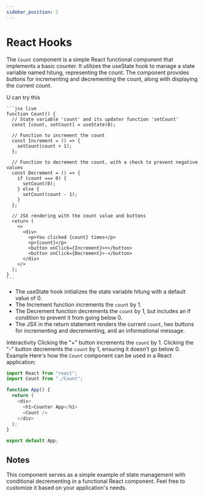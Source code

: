 ```yaml
---
sidebar_position: 1
---
```


# React Hooks

The `Count` component is a simple React functional component that implements a basic counter. It utilizes the useState hook to manage a state variable named hitung, representing the count. The component provides buttons for incrementing and decrementing the count, along with displaying the current count.

   <!-- ```jsx title=". jsx file"
   import React, { useState } from "react";

   const Counter = () => {
     const [count, setCount] = useState(0);

     return (
       <div>
         <p>Count: {count}</p>
         <button onClick={() => setCount(count + 1)}>Increment</button>
       </div>
     );
   };

   export default Counter;
   ``` -->

U can try this

    ```jsx live
    function Count() {
      // State variable 'count' and its updater function 'setCount'
      const [count, setCount] = useState(0);

      // Function to increment the count
      const Increment = () => {
        setCount(count + 1);
      };

      // Function to decrement the count, with a check to prevent negative values
      const Decrement = () => {
        if (count === 0) {
          setCount(0);
        } else {
          setCount(count - 1);
        }
      };

      // JSX rendering with the count value and buttons
      return (
        <>
          <div>
            <p>You clicked {count} times</p>
            <p>{count}</p>
            <button onClick={Increment}>+</button>
            <button onClick={Decrement}>-</button>
          </div>
        </>
      );
    }
    ```

- The useState hook initializes the state variable hitung with a default value of 0.
- The Increment function increments the `count` by 1.
- The Decrement function decrements the `count` by 1, but includes an if condition to prevent it from going below 0.
- The JSX in the return statement renders the current `count`, two buttons for incrementing and decrementing, and an informational message.

Interactivity
Clicking the "+" button increments the `count` by 1.
Clicking the "-" button decrements the `count` by 1, ensuring it doesn't go below 0.
Example
Here's how the `Count` component can be used in a React application:

```js title=".jsx"
import React from "react";
import Count from "./Count";

function App() {
  return (
    <div>
      <h1>Counter App</h1>
      <Count />
    </div>
  );
}

export default App;
```

## Notes

This component serves as a simple example of state management with conditional decrementing in a functional React component. Feel free to customize it based on your application's needs.
